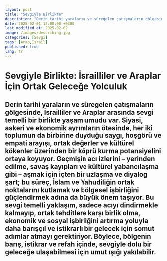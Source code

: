 ```yaml
---
layout: post
title: "Sevgiyle Birlikte"
description: "Derin tarihi yaraların ve süregelen çatışmaların gölgesinde, İsrailliler ve Araplar arasında sevgi temelli bir birlikte yaşam umudu var."
date: 2025-02-01 12:00:00 +0300
last_modified_at: 2025-02-02
image: /images/describing.jpg
categories: [Sevgi]
tags: [Arap,İsrail]
published: true
lang: tr
---
```


# **Sevgiyle Birlikte: İsrailliler ve Araplar İçin Ortak Geleceğe Yolculuk**

Derin tarihi yaraların ve süregelen çatışmaların gölgesinde, İsrailliler ve Araplar arasında sevgi temelli bir birlikte yaşam umudu var. Siyasi, askeri ve ekonomik ayrımların ötesinde, her iki toplumun da birbirine duyduğu saygı, hoşgörü ve empati arayışı, ortak değerler ve kültürel kökenler üzerinden bir köprü kurma potansiyelini ortaya koyuyor. Geçmişin acı izlerini – yerinden edilme, savaş kayıpları ve kültürel yabancılaşma gibi – aşmak için içten bir uzlaşma ve diyalog şart; bu süreç, İslam ve Yahudiliğin ortak noktalarını kutlamak ve bölgesel işbirliğini güçlendirmek adına da büyük önem taşıyor. Bu sevgi temelli yaklaşım, sadece acıyı dindirmekle kalmayıp, ortak tehditlere karşı birlik olma, ekonomik ve sosyal işbirliğini artırma yoluyla daha barışçıl ve istikrarlı bir gelecek için somut adımlar atmayı gerektiriyor. Böylece, bölgenin barış, istikrar ve refah içinde, sevgiyle dolu bir geleceğe ulaşabilmesi için umut ışığı yakılabilir.
---

